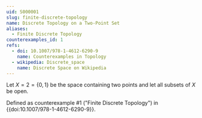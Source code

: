 ```yaml
---
uid: S000001
slug: finite-discrete-topology
name: Discrete Topology on a Two-Point Set
aliases:
  - Finite Discrete Topology
counterexamples_id: 1
refs:
  - doi: 10.1007/978-1-4612-6290-9 
    name: Counterexamples in Topology
  - wikipedia: Discrete_space
    name: Discrete Space on Wikipedia
---
```

Let $X=2=\{0,1\}$ be the space containing two points and
let all subsets of $X$ be open.

Defined as counterexample #1 ("Finite Discrete Topology")
in {{doi:10.1007/978-1-4612-6290-9}}.
